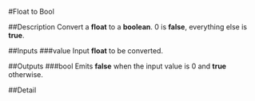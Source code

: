 #Float to Bool

##Description
Convert a **float** to a **boolean**. 0 is **false**, everything else is **true**.

##Inputs
###value
Input **float** to be converted.

##Outputs
###bool
Emits **false** when the input value is 0 and **true** otherwise.

##Detail

